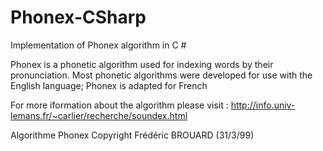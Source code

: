 # Phonex-CSharp
Implementation of Phonex algorithm in C #

Phonex is a phonetic algorithm used for indexing words by their pronunciation. Most phonetic algorithms were developed for use with the English language; Phonex is adapted for French

For more iformation about the algorithm please visit : http://info.univ-lemans.fr/~carlier/recherche/soundex.html

Algorithme Phonex
Copyright Frédéric BROUARD (31/3/99)
